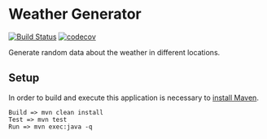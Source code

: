 # Weather Generator

[![Build Status](https://travis-ci.org/leandropadua/weathergenerator.svg?branch=master)](https://travis-ci.org/leandropadua/weathergenerator) [![codecov](https://codecov.io/gh/leandropadua/weathergenerator/branch/master/graph/badge.svg)](https://codecov.io/gh/leandropadua/weathergenerator)

Generate random data about the weather in different locations.

## Setup
In order to build and execute this application is necessary to [install Maven](https://maven.apache.org/install.html).
```
Build => mvn clean install
Test => mvn test 
Run => mvn exec:java -q
```
